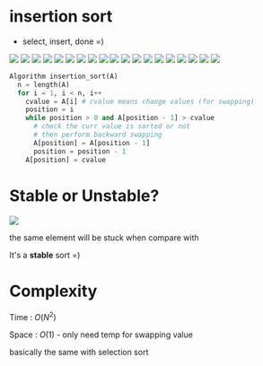# insertion sort

* select, insert, done =)

<img src='../asserts/64_1.png'></img>
<img src='../asserts/64_2.png'></img>
<img src='../asserts/64_3.png'></img>
<img src='../asserts/64_4.png'></img>
<img src='../asserts/64_5.png'></img>
<img src='../asserts/64_6.png'></img>
<img src='../asserts/64_7.png'></img>
<img src='../asserts/64_8.png'></img>
<img src='../asserts/64_9.png'></img>
<img src='../asserts/64_10.png'></img>
<img src='../asserts/64_11.png'></img>
<img src='../asserts/64_12.png'></img>
<img src='../asserts/64_13.png'></img>
<img src='../asserts/64_14.png'></img>
<img src='../asserts/64_15.png'></img>
<img src='../asserts/64_16.png'></img>
<img src='../asserts/64_17.png'></img>
<img src='../asserts/64_18.png'></img>
<img src='../asserts/64_19.png'></img>

``` Python
Algorithm insertion_sort(A)
  n = length(A)
  for i = 1, i < n, i++
    cvalue = A[i] # cvalue means change values (for swapping)
    position = i
    while position > 0 and A[position - 1] > cvalue
      # check the curr value is sorted or not
      # then perform backward swapping
      A[position] = A[position - 1]
      position = position - 1
    A[position] = cvalue
```

# Stable or Unstable?

<img src='../asserts/64_20.png'></img>

the same element will be stuck when compare with

It's a **stable** sort =)

# Complexity

Time : $O(N^{2})$

Space : $O(1)$ - only need temp for swapping value

basically the same with selection sort
